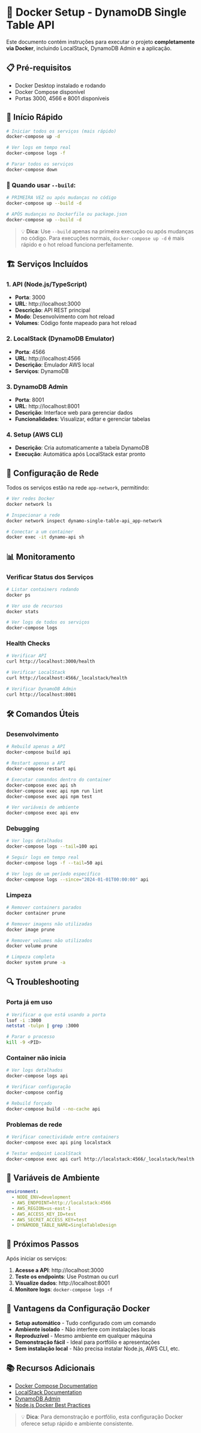 # 🐳 Docker Setup - DynamoDB Single Table API

Este documento contém instruções para executar o projeto **completamente via Docker**, incluindo LocalStack, DynamoDB Admin e a aplicação.

## 📋 Pré-requisitos

- Docker Desktop instalado e rodando
- Docker Compose disponível
- Portas 3000, 4566 e 8001 disponíveis

## 🚀 Início Rápido

```bash
# Iniciar todos os serviços (mais rápido)
docker-compose up -d

# Ver logs em tempo real
docker-compose logs -f

# Parar todos os serviços
docker-compose down
```

### 🔄 Quando usar `--build`:

```bash
# PRIMEIRA VEZ ou após mudanças no código
docker-compose up --build -d

# APÓS mudanças no Dockerfile ou package.json
docker-compose up --build -d
```

> 💡 **Dica**: Use `--build` apenas na primeira execução ou após mudanças no código. Para execuções normais, `docker-compose up -d` é mais rápido e o hot reload funciona perfeitamente.

## 🏗️ Serviços Incluídos

### 1. **API (Node.js/TypeScript)**

- **Porta**: 3000
- **URL**: http://localhost:3000
- **Descrição**: API REST principal
- **Modo**: Desenvolvimento com hot reload
- **Volumes**: Código fonte mapeado para hot reload

### 2. **LocalStack (DynamoDB Emulator)**

- **Porta**: 4566
- **URL**: http://localhost:4566
- **Descrição**: Emulador AWS local
- **Serviços**: DynamoDB

### 3. **DynamoDB Admin**

- **Porta**: 8001
- **URL**: http://localhost:8001
- **Descrição**: Interface web para gerenciar dados
- **Funcionalidades**: Visualizar, editar e gerenciar tabelas

### 4. **Setup (AWS CLI)**

- **Descrição**: Cria automaticamente a tabela DynamoDB
- **Execução**: Automática após LocalStack estar pronto

## 🔧 Configuração de Rede

Todos os serviços estão na rede `app-network`, permitindo:

```bash
# Ver redes Docker
docker network ls

# Inspecionar a rede
docker network inspect dynamo-single-table-api_app-network

# Conectar a um container
docker exec -it dynamo-api sh
```

## 📊 Monitoramento

### Verificar Status dos Serviços

```bash
# Listar containers rodando
docker ps

# Ver uso de recursos
docker stats

# Ver logs de todos os serviços
docker-compose logs
```

### Health Checks

```bash
# Verificar API
curl http://localhost:3000/health

# Verificar LocalStack
curl http://localhost:4566/_localstack/health

# Verificar DynamoDB Admin
curl http://localhost:8001
```

## 🛠️ Comandos Úteis

### Desenvolvimento

```bash
# Rebuild apenas a API
docker-compose build api

# Restart apenas a API
docker-compose restart api

# Executar comandos dentro do container
docker-compose exec api sh
docker-compose exec api npm run lint
docker-compose exec api npm test

# Ver variáveis de ambiente
docker-compose exec api env
```

### Debugging

```bash
# Ver logs detalhados
docker-compose logs --tail=100 api

# Seguir logs em tempo real
docker-compose logs -f --tail=50 api

# Ver logs de um período específico
docker-compose logs --since="2024-01-01T00:00:00" api
```

### Limpeza

```bash
# Remover containers parados
docker container prune

# Remover imagens não utilizadas
docker image prune

# Remover volumes não utilizados
docker volume prune

# Limpeza completa
docker system prune -a
```

## 🔍 Troubleshooting

### Porta já em uso

```bash
# Verificar o que está usando a porta
lsof -i :3000
netstat -tulpn | grep :3000

# Parar o processo
kill -9 <PID>
```

### Container não inicia

```bash
# Ver logs detalhados
docker-compose logs api

# Verificar configuração
docker-compose config

# Rebuild forçado
docker-compose build --no-cache api
```

### Problemas de rede

```bash
# Verificar conectividade entre containers
docker-compose exec api ping localstack

# Testar endpoint LocalStack
docker-compose exec api curl http://localstack:4566/_localstack/health
```

## 📝 Variáveis de Ambiente

```yaml
environment:
  - NODE_ENV=development
  - AWS_ENDPOINT=http://localstack:4566
  - AWS_REGION=us-east-1
  - AWS_ACCESS_KEY_ID=test
  - AWS_SECRET_ACCESS_KEY=test
  - DYNAMODB_TABLE_NAME=SingleTableDesign
```

## 🎯 Próximos Passos

Após iniciar os serviços:

1. **Acesse a API**: http://localhost:3000
2. **Teste os endpoints**: Use Postman ou curl
3. **Visualize dados**: http://localhost:8001
4. **Monitore logs**: `docker-compose logs -f`

## 🎯 Vantagens da Configuração Docker

- **Setup automático** - Tudo configurado com um comando
- **Ambiente isolado** - Não interfere com instalações locais
- **Reproduzível** - Mesmo ambiente em qualquer máquina
- **Demonstração fácil** - Ideal para portfólio e apresentações
- **Sem instalação local** - Não precisa instalar Node.js, AWS CLI, etc.

## 📚 Recursos Adicionais

- [Docker Compose Documentation](https://docs.docker.com/compose/)
- [LocalStack Documentation](https://docs.localstack.cloud/)
- [DynamoDB Admin](https://github.com/aaronshaf/dynamodb-admin)
- [Node.js Docker Best Practices](https://nodejs.org/en/docs/guides/nodejs-docker-webapp/)

> 💡 **Dica**: Para demonstração e portfólio, esta configuração Docker oferece setup rápido e ambiente consistente.

